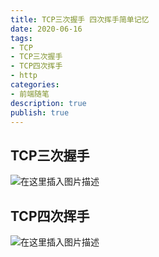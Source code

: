 ```yaml
---
title: TCP三次握手 四次挥手简单记忆
date: 2020-06-16
tags: 
- TCP
- TCP三次握手
- TCP四次挥手
- http
categories: 
- 前端随笔
description: true
publish: true
---
```



## TCP三次握手 
![在这里插入图片描述](https://img-blog.csdnimg.cn/20200327232155610.png?x-oss-process=image/watermark,type_ZmFuZ3poZW5naGVpdGk,shadow_10,text_aHR0cHM6Ly9ibG9nLmNzZG4ubmV0L3d1ajE5MzU=,size_16,color_FFFFFF,t_70)
## TCP四次挥手
![在这里插入图片描述](https://img-blog.csdnimg.cn/20200327232211720.png?x-oss-process=image/watermark,type_ZmFuZ3poZW5naGVpdGk,shadow_10,text_aHR0cHM6Ly9ibG9nLmNzZG4ubmV0L3d1ajE5MzU=,size_16,color_FFFFFF,t_70)